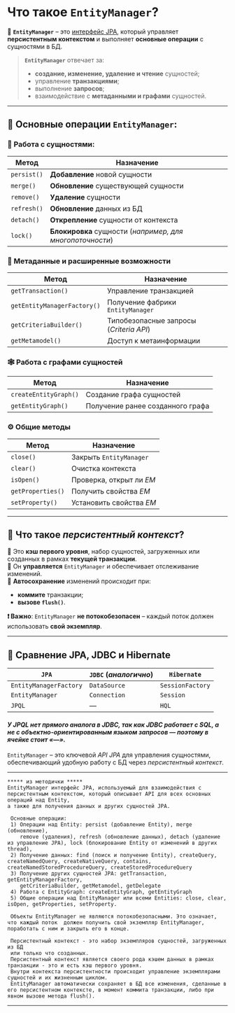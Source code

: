 # Что такое `EntityManager`?

📌 **`EntityManager`** – это <u>интерфейс JPA</u>, который управляет **персистентным контекстом** и выполняет **основные операции** с сущностями в БД.
> **`EntityManager`** отвечает за: 
> - **создание, изменение, удаление и чтение** сущностей;
> - управление **транзакциями**;
> - выполнение **запросов**;
> - взаимодействие с **метаданными и графами** сущностей.

---
## 🔹 Основные операции `EntityManager`:
### 🧩 Работа с сущностями:

| **Метод**   | **Назначение**                                            |
| ----------- | --------------------------------------------------------- |
| `persist()` | **Добавление** новой сущности                             |
| `merge()`   | **Обновление** существующей сущности                      |
| `remove()`  | **Удаление** сущности                                     |
| `refresh()` | **Обновление** данных из БД                               |
| `detach()`  | **Открепление** сущности от контекста                     |
| `lock()`    | **Блокировка** сущности (_например, для многопоточности_) |
### 🧠 Метаданные и расширенные возможности

| **Метод**                   | **Назначение**                          |
| --------------------------- | --------------------------------------- |
| `getTransaction()`          | Управление транзакцией                  |
| `getEntityManagerFactory()` | Получение фабрики `EntityManager`       |
| `getCriteriaBuilder()`      | Типобезопасные запросы (_Criteria API_) |
| `getMetamodel()`            | Доступ к метаинформации                 |
### 🕸 Работа с графами сущностей

|**Метод**|**Назначение**|
|---|---|
|`createEntityGraph()`|Создание графа сущностей|
|`getEntityGraph()`|Получение ранее созданного графа|
### ⚙ Общие методы

| **Метод**         | **Назначение**           |
| ----------------- | ------------------------ |
| `close()`         | Закрыть `EntityManager`  |
| `clear()`         | Очистка контекста        |
| `isOpen()`        | Проверка, открыт ли _EM_ |
| `getProperties()` | Получить свойства _EM_   |
| `setProperty()`   | Установить свойства _EM_ |

---
## 🧠 Что такое _персистентный контекст_?
🔹 Это **кэш первого уровня**, набор сущностей, загруженных или созданных в рамках **текущей транзакции**.   
🔹 Он **управляется** `EntityManager` и обеспечивает отслеживание изменений.   
🔹 **Автосохранение** изменений происходит при:   
- **коммите** транзакции;
- **вызове `flush()`**.

**❗ Важно**: `EntityManager` **не потокобезопасен** – каждый поток должен использовать **свой экземпляр**.

---
## 🔹 Сравнение **JPA**, **JDBC** и **Hibernate**

| `JPA`                  | `JDBC` (_аналогично_) | `Hibernate`      |
| ---------------------- | --------------------- | ---------------- |
| `EntityManagerFactory` | `DataSource`          | `SessionFactory` |
| `EntityManager`        | `Connection`          | `Session`        |
| `JPQL`                 | —                     | `HQL`            |
#### _У **JPQL** нет прямого аналога в JDBC, так как JDBC работает с SQL,  а не с объектно-ориентированным языком запросов — поэтому в ячейке стоит «—»._
`EntityManager` – это ключевой *API* *JPA* для управления сущностями, обеспечивающий удобную работу с БД через *персистентный контекст*.

---

```
***** из методички *****
EntityManager интерфейс JPA, используемый для взаимодействия с персистентным контекстом, который описывает API для всех основных операций над Entity, 
а также для получения данных и других сущностей JPA. 

 Основные операции:
 1) Операции над Entity: persist (добавление Entity), merge (обновление), 
    remove (удаления), refresh (обновление данных), detach (удаление из управление JPA), lock (блокирование Entity от изменений в других thread),
 2) Получение данных: find (поиск и получение Entity), createQuery, createNamedQuery, createNativeQuery, contains, createNamedStoredProcedureQuery, createStoredProcedureQuery
 3) Получение других сущностей JPA: getTransaction, getEntityManagerFactory, 
    getCriteriaBuilder, getMetamodel, getDelegate
 4) Работа с EntityGraph: createEntityGraph, getEntityGraph
 5) Общие операции над EntityManager или всеми Entities: close, clear, isOpen, getProperties, setProperty.
 
 Объекты EntityManager не являются потокобезопасными. Это означает, что каждый поток  должен получить свой экземпляр EntityManager, поработать с ним и закрыть его в конце.
 
 Персистентный контекст - это набор экземпляров сущностей, загруженных из БД 
 или только что созданных. 
 Персистентный контекст является своего рода кэшем данных в рамках транзакции - это и есть кэш первого уровня. 
 Внутри контекста персистентности происходит управление экземплярами сущностей и их жизненным циклом. 
 EntityManager автоматически сохраняет в БД все изменения, сделанные в его персистентном контексте, в момент коммита транзакции, либо при явном вызове метода flush().
```

---
